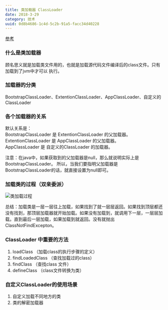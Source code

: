 ```yaml
---
title: 类加载器 ClassLoader
date: 2018-3-29
category: 技术
uuid: 0d8b4686-1c4d-5c2b-91a5-facc34d40228
---
```


[参考](https://blog.csdn.net/briblue/article/details/54973413)

### 什么是类加载器
顾名思义就是加载类文件用的，也就是加载源代码文件编译后的class文件。只有加载到了jvm中才可以
执行。

### 加载器的分类
BootstrapClassLoader、ExtentionClassLoader、AppClassLoader、自定义的ClassLoader

### 各个加载器的关系
默认关系是：  
BootstrapClassLoader 是 ExtentionClassLoader 的父加载器。  
ExtentionClassLoader 是 AppClassLoader 的父加载器。  
AppClassLoader 是 自定义的ClassLoader 的加载器。

注意：在java中，如果获取到的父加载器是null，那么就说明实际上是BootstrapClassLoader。
所以，当我们要指明父加载器是BootstrapClassLoader的话，就直接设置为null即可。

### 加载类的过程（双亲委派）
![类加载过程](http://qiniu.blog.sslfer.com/7548088943b82ee61f06fbcdd1ad1cf1.png)

总结：加载类是一层一层往上加载，如果找到了就一层层返回。如果找到顶层都还没有找到，那顶层加载器就开始加载。如果没有加载到，就调用下一层，一层层加载。直到最后一层加载，如果加载到就返回。没有就抛出ClassNotFindExcepton。

### ClassLoader 中重要的方法
1. loadClass （加载class的执行步骤的定义）
2. findLoadedClass （查找加载过的class）
3. findClass （查找class 文件）
4. defineClass （class文件转换为类）

### 自定义ClassLoader的使用场景
1. 自定义加载不同地方的类
2. 类的解密加载器
